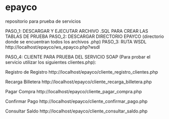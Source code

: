 # epayco
repositorio para prueba de servicios

 PASO_1: DESCARGAR Y EJECUTAR ARCHIVO .SQL PARA CREAR LAS TABLAS DE PRUEBA
 PASO_2: DESCARGAR DIRECTORIO EPAYCO (directorio donde se encuentran todos los archivos .php)
 PASO_3: RUTA WSDL
 http://localhost/epayco/ws_epayco.php?wsdl

 PASO_4: CLIENTE PARA PRUEBA DEL SERVICIO SOAP (Para probar el servicio utilizar los siguientes clientes.php):

 Registro de Registro
 http://localhost/epayco/cliente_registro_clientes.php

 Recarga Billetera
 http://localhost/epayco/cliente_recarga_billetera.php

 Pagar Compra
 http://localhost/epayco/cliente_pagar_compra.php

 Confirmar Pago
 http://localhost/epayco/cliente_confirmar_pago.php

 Consultar Saldo
 http://localhost/epayco/cliente_consultar_saldo.php


